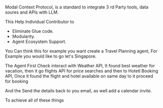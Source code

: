 Modal Context Protocol, is a standard to integrate 3 rd Party tools, data soures and APIs with LLM.

This Help Individual Contributor to 
- Eliminate Glue code.
- Modularity. 
- Agent Ecosystem Support. 


You Can think this for example you want create a Travel Planning agent, For Example you would like to go let's Singapore.

The Agent First Check interact with Weather API, It found best weather for vacation, then it go flights API for price searches and then to Hotetl Booking API, Once it found the flight and hotel available on same day to it proceed for booking

And the Send the details back to you email, as well add a calendar invite.

To achieve all of these things 